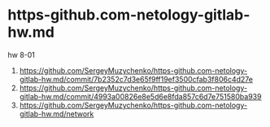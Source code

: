 # https-github.com-netology-gitlab-hw.md
hw 8-01

1. https://github.com/SergeyMuzychenko/https-github.com-netology-gitlab-hw.md/commit/7b2352c7d3e65f9ff19ef3500cfab3f806c4d27e
2. https://github.com/SergeyMuzychenko/https-github.com-netology-gitlab-hw.md/commit/4993a00826e8e5d6e8fda857c6d7e751580ba939
3. https://github.com/SergeyMuzychenko/https-github.com-netology-gitlab-hw.md/network
